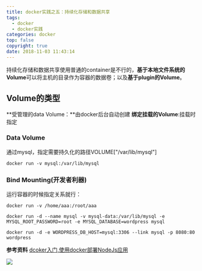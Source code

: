```yaml
---
title: docker实践之五：持续化存储和数据共享
tags:
  - docker
  - docker实践
categories: docker
top: false
copyright: true
date: 2018-11-03 11:43:14
---
```

持续化存储和数据共享使用普通的container是不行的，**基于本地文件系统的Volume**可以将主机的目录作为容器的数据卷；以及**基于plugin的Volume**。
<!--more-->




## Volume的类型
**受管理的data Volume：**由docker后台自动创建
**绑定挂载的Volume**:挂载时指定

### Data Volume
通过mysql，指定需要持久化的路径VOLUME["/var/lib/mysql"]
```
docker run -v mysql:/var/lib/mysql
```

### Bind Mounting(开发者利器)
运行容器的时候指定关系就行：
```
docker run -v /home/aaa:/root/aaa

docker run -d --name mysql -v mysql-data:/var/lib/mysql -e MYSQL_ROOT_PASSWORD=root -e MYSQL_DATABASE=wordpress mysql

docker run -d -e WORDPRESS_DB_HOST=mysql:3306 --link mysql -p 8080:80 wordpress
```

**参考资料**
[dcoker入门,使用docker部署NodeJs应用](https://www.cnblogs.com/pass245939319/p/8473861.html)

![](http://oankigr4l.bkt.clouddn.com/wexin.png)